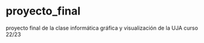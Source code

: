 # proyecto_final
proyecto final de la clase informática gráfica y visualización de la UJA curso 22/23

